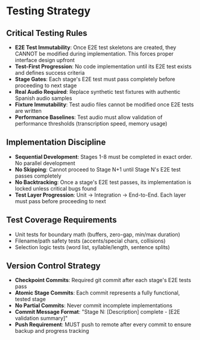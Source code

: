 # Testing Strategy

## Critical Testing Rules
- **E2E Test Immutability**: Once E2E test skeletons are created, they CANNOT be modified during implementation. This forces proper interface design upfront
- **Test-First Progression**: No code implementation until its E2E test exists and defines success criteria
- **Stage Gates**: Each stage's E2E test must pass completely before proceeding to next stage
- **Real Audio Required**: Replace synthetic test fixtures with authentic Spanish audio samples
- **Fixture Immutability**: Test audio files cannot be modified once E2E tests are written
- **Performance Baselines**: Test audio must allow validation of performance thresholds (transcription speed, memory usage)

## Implementation Discipline
- **Sequential Development**: Stages 1-8 must be completed in exact order. No parallel development
- **No Skipping**: Cannot proceed to Stage N+1 until Stage N's E2E test passes completely
- **No Backtracking**: Once a stage's E2E test passes, its implementation is locked unless critical bugs found
- **Test Layer Progression**: Unit → Integration → End-to-End. Each layer must pass before proceeding to next

## Test Coverage Requirements
- Unit tests for boundary math (buffers, zero-gap, min/max duration)
- Filename/path safety tests (accents/special chars, collisions)
- Selection logic tests (word list, syllable/length, sentence splits)

## Version Control Strategy
- **Checkpoint Commits**: Required git commit after each stage's E2E tests pass
- **Atomic Stage Commits**: Each commit represents a fully functional, tested stage
- **No Partial Commits**: Never commit incomplete implementations
- **Commit Message Format**: "Stage N: [Description] complete - [E2E validation summary]"
- **Push Requirement**: MUST push to remote after every commit to ensure backup and progress tracking